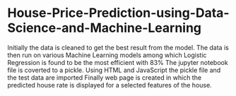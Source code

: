 # House-Price-Prediction-using-Data-Science-and-Machine-Learning

Initially the data is cleaned to get the best result from the model.
The data is then run on various Machine Learning models among which Logistic Regression is found to be the most efficient with 83%
The jupyter notebook file is coverted to a pickle.
Using HTML and JavaScript the pickle file and the test data are imported 
Finally web page is created in which the predicted house rate is displayed for a selected features of the house.

